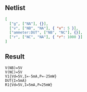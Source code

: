 ## Netlist

```json
[
  ["g", ["NA"], {}],
  ["v", ["NB", "NA"], { "v": 5 }],
  ["ammeter:DUT", ["NB", "NC"], {}],
  ["r", ["NC", "NA"], { "r": 1000 }]
]
```

## Result

```text
V(NB)=5V
V(NC)=5V
V1{Vd=5V,I=-5mA,P=-25mW}
DUT{I=5mA}
R1{Vd=5V,I=5mA,P=25mW}
```
